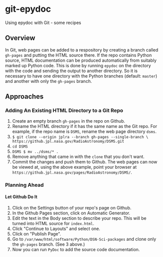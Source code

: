 # git-epydoc
Using epydoc with Git - some recipes

## Overview
In Git, web pages can be added to a respository by creating a branch called `gh-pages` and putting the HTML source there.  If the repo contains Python source, HTML documentation can be produced automatically from suitably marked up Python code.  This is done by running `epydoc` on the directory with the code and sending the output to another directory.  So it is necessary to have one directory with the Python branches (default: `master`) and another with only the `gh-pages` branch.

## Approaches

### Adding An Existing HTML Directory to a Git Repo

1. Create an empty branch `gh-pages` in the repo on Github.
2. Rename the HTML directory if it has the same name as the Git repo.  For example, if the repo name is `DSMS`, rename the web page directory `dsms`.
3. ```$ git clone --origin jplra --branch gh-pages --single-branch \ https://github.jpl.nasa.gov/RadioAstronomy/DSMS.git```
4. ```cd DSMS```
5. ```DSMS $ mv ../dsms/* .```
6. Remove anything that came in with the ```clone``` that you don't want.
7. Commit the changes and push them to Github.  The web pages can now be viewed at, using the above example, point your browser at `https://github.jpl.nasa.gov/pages/RadioAstronomy/DSMS/`.

### Planning Ahead

#### Let Github Do It

1. Click on the Settings button of your repo's page on Github.
2. In the Github Pages section, click on Automatic Generator.
3. Edit the text in the Body section to describe your repo.  This will be turned into HTML source for `index.html`.
4. Click "Continue to Layouts" and select one.
5. Click on "Publish Page".
6. Go to `/var/www/html/software/Python/DSN-Sci-packages` and clone only the `gh-pages` branch. (See 3 above.)
7. Now you can run `PyDoc` to add the source code documentation.

